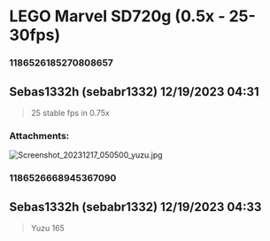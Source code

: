 # LEGO Marvel SD720g (0.5x - 25-30fps)
### 1186526185270808657
## Sebas1332h (sebabr1332) 12/19/2023 04:31 

> 25 stable fps in 0.75x
### Attachments: 
![Screenshot_20231217_050500_yuzu.jpg](https://yuzudiscordbackup.s3.us-west-2.amazonaws.com/files-media/1186526185270808657_Screenshot_20231217_050500_yuzu.jpg)

### 1186526668945367090
## Sebas1332h (sebabr1332) 12/19/2023 04:33 

> Yuzu 165

